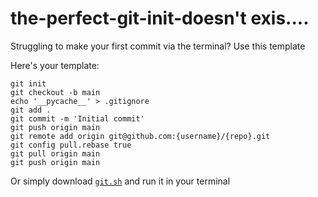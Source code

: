 # the-perfect-git-init-doesn't exis....
Struggling to make your first commit via the terminal? Use this template

Here's your template:
```
git init
git checkout -b main
echo '__pycache__' > .gitignore
git add . 
git commit -m 'Initial commit'
git push origin main
git remote add origin git@github.com:{username}/{repo}.git
git config pull.rebase true
git pull origin main
git push origin main
```

Or simply download [`git.sh`](https://github.com/DevBhuyan/the-perfect-git-init/releases/download/publish/git.sh) and run it in your terminal
